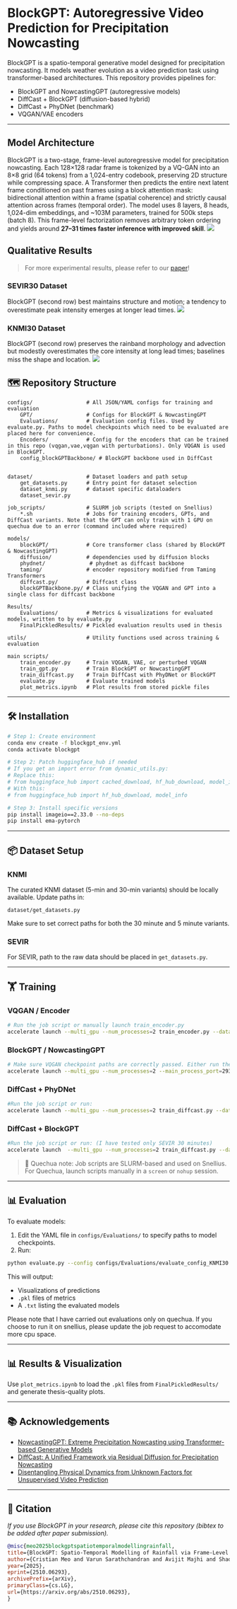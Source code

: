 # BlockGPT: Autoregressive Video Prediction for Precipitation Nowcasting

BlockGPT is a spatio-temporal generative model designed for precipitation nowcasting. It models weather evolution as a video prediction task using transformer-based architectures. This repository provides pipelines for:

- BlockGPT and NowcastingGPT (autoregressive models)
- DiffCast + BlockGPT (diffusion-based hybrid)
- DiffCast + PhyDNet (benchmark)
- VQGAN/VAE encoders

---
## Model Architecture
BlockGPT is a two-stage, frame-level autoregressive model for precipitation nowcasting. Each 128×128 radar frame is tokenized by a VQ-GAN into an 8×8 grid (64 tokens) from a 1,024-entry codebook, preserving 2D structure while compressing space. A Transformer then predicts the entire next latent frame conditioned on past frames using a block attention mask: bidirectional attention within a frame (spatial coherence) and strictly causal attention across frames (temporal order). The model uses 8 layers, 8 heads, 1,024-dim embeddings, and ~103M parameters, trained for 500k steps (batch 8). This frame-level factorization removes arbitrary token ordering and yields around **27–31 times faster inference with improved skill**.
![](./figs/model_arch.png)

## Qualitative Results
> For more experimental results, please refer to our [paper](https://arxiv.org/abs/2510.06293)!
### SEVIR30 Dataset
BlockGPT (second row) best maintains structure and motion; a tendency to overestimate peak intensity emerges at longer lead times.
![](./figs/SEVIR30_showcase.png)
### KNMI30 Dataset 
BlockGPT (second row) preserves the rainband morphology and advection but modestly overestimates the core intensity at long lead times; baselines miss the shape and location.
![](./figs/KNMI30_showcase.png)
## 🗺️ Repository Structure

```
configs/                 # All JSON/YAML configs for training and evaluation
    GPT/                 # Configs for BlockGPT & NowcastingGPT
    Evaluations/         # Evaluation config files. Used by evaluate.py. Paths to model checkpoints which need to be evaluated are placed here for convenience. 
    Encoders/            # Config for the encoders that can be trained in this repo (vqgan,vae,vqgan with perturbations). Only VQGAN is used in BlockGPT.
    config_blockGPTBackbone/ # BlockGPT backbone used in DiffCast
    

dataset/                 # Dataset loaders and path setup
    get_datasets.py      # Entry point for dataset selection
    dataset_knmi.py      # dataset specific dataloaders
    dataset_sevir.py

job_scripts/             # SLURM job scripts (tested on Snellius)
    *.sh                 # Jobs for training encoders, GPTs, and DiffCast variants. Note that the GPT can only train with 1 GPU on quechua due to an error (command included where required)

models/
    blockGPT/            # Core transformer class (shared by BlockGPT & NowcastingGPT)
    diffusion/           # dependencies used by diffusion blocks 
    phydnet/              # phydnet as diffcast backbone 
    taming/              # encoder repository modified from Taming Transformers 
    diffcast.py/         # Diffcast class
    blockGPTBackbone.py/ # Class unifying the VQGAN and GPT into a single class for diffcast backbone

Results/
    Evaluations/         # Metrics & visualizations for evaluated models, written to by evaluate.py
    FinalPickledResults/ # Pickled evaluation results used in thesis

utils/                   # Utility functions used across training & evaluation

main scripts/
    train_encoder.py     # Train VQGAN, VAE, or perturbed VQGAN
    train_gpt.py         # Train BlockGPT or NowcastingGPT
    train_diffcast.py    # Train DiffCast with PhyDNet or BlockGPT
    evaluate.py          # Evaluate trained models
    plot_metrics.ipynb   # Plot results from stored pickle files
```

---

## 🛠️ Installation

```bash
# Step 1: Create environment
conda env create -f blockgpt_env.yml
conda activate blockgpt

# Step 2: Patch huggingface_hub if needed
# If you get an import error from dynamic_utils.py:
# Replace this:
# from huggingface_hub import cached_download, hf_hub_download, model_info
# With this:
# from huggingface_hub import hf_hub_download, model_info

# Step 3: Install specific versions
pip install imageio==2.33.0 --no-deps
pip install ema-pytorch
```

---

## 📦 Dataset Setup

### KNMI

The curated KNMI dataset (5-min and 30-min variants) should be locally available. Update paths in:

```
dataset/get_datasets.py
```

Make sure to set correct paths for both the 30 minute and 5 minute variants.

### SEVIR

For SEVIR, path to the raw data should be placed in `get_datasets.py`.

---

## 🏋️ Training

### VQGAN / Encoder

```bash
# Run the job script or manually launch train_encoder.py
accelerate launch --multi_gpu --num_processes=2 train_encoder.py --dataset knmi --encoder vqgan --encoder_config configs/Encoders/config_vqgan.json
```

### BlockGPT / NowcastingGPT

```bash
# Make sure VQGAN checkpoint paths are correctly passed. Either run the job_scripts which have all information, or run directly. For example, for KNMI 30:
accelerate launch --multi_gpu --num_processes=2 --main_process_port=29300 train_gpt.py --dataset_name knmi --exp_name blockGPT_KNMI30 --seed 0 --vqgan_type vqgan --pretrained_model_name_or_path /projects/0/prjs0951/Varun/Checkpoints/vqgan_knmi_7M_1024_ckpt-177500.pt --config_name configs/GPT/config_blockGPT_KNMI30.json --per_device_train_batch_size 4 --gradient_accumulation_steps 1 --learning_rate 1e-5 --lr_scheduler_type cosine --resolution 128 --dataloader_num_workers 8 --video_stepsize 1 --segment_length 9 --context_length 3 --use_eval_dataset --weight_decay 0.01 --llama_attn_drop 0.1 --embed_no_wd --predictor_name blockGPT --encoder_config configs/Encoders/config_vqgan.json --validation_steps 5000
```

### DiffCast + PhyDNet

```bash
#Run the job script or run:
accelerate launch --multi_gpu --num_processes=2 train_diffcast.py --dataset knmi --backbone phydnet --use_diff
```

### DiffCast + BlockGPT

```bash
#Run the job script or run: (I have tested only SEVIR 30 minutes)
accelerate launch  --multi_gpu --num_processes=2 train_diffcast.py --dataset sevir --backbone blockGPTBackbone --use_diff --temp_res_sevir 30 --seq_len_sevir 49 --backbone_config configs/config_blockGPTBackbone_SEVIR30.json
```

> 📝 Quechua note: Job scripts are SLURM-based and used on Snellius. For Quechua, launch scripts manually in a `screen` or `nohup` session.

---

## 📊 Evaluation

To evaluate models:

1. Edit the YAML file in `configs/Evaluations/` to specify paths to model checkpoints.
2. Run:

```bash
python evaluate.py --config configs/Evaluations/evaluate_config_KNMI30.yaml
```

This will output:

- Visualizations of predictions
- `.pkl` files of metrics
- A `.txt` listing the evaluated models

Please note that I have carried out evaluations only on quechua. If you choose to run it on snellius, please update the job request to accomodate more cpu space.

---

## 📊 Results & Visualization

Use `plot_metrics.ipynb` to load the `.pkl` files from `FinalPickledResults/` and generate thesis-quality plots.

---

## 📚 Acknowledgements

- [NowcastingGPT: Extreme Precipitation Nowcasting using Transformer-based Generative Models](https://arxiv.org/abs/2403.03929)
- [DiffCast: A Unified Framework via Residual Diffusion for Precipitation Nowcasting](https://arxiv.org/abs/2312.06734)
- [Disentangling Physical Dynamics from Unknown Factors for Unsupervised Video Prediction](https://arxiv.org/abs/2003.01460)

---

## 🔮 Citation
*If you use BlockGPT in your research, please cite this repository (bibtex to be added after paper submission).*
```bibtex
@misc{meo2025blockgptspatiotemporalmodellingrainfall,
title={BlockGPT: Spatio-Temporal Modelling of Rainfall via Frame-Level Autoregression}, 
author={Cristian Meo and Varun Sarathchandran and Avijit Majhi and Shao Hung and Carlo Saccardi and Ruben Imhoff and Roberto Deidda and Remko Uijlenhoet and Justin Dauwels},
year={2025},
eprint={2510.06293},
archivePrefix={arXiv},
primaryClass={cs.LG},
url={https://arxiv.org/abs/2510.06293}, 
}
```
<!-- ## Checkpoints 

Checkpoints for all models used in my thesis are both on snellius and quechua. 
On snellius: /projects/0/prjs0951/Varun/FinalCheckpoints
On quechua: /space2/vsarathchandra/iVideoGPT/FinalCheckpoints -->